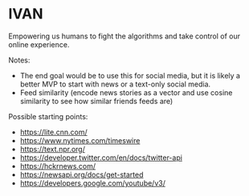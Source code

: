 # IVAN

Empowering us humans to fight the algorithms and take control of our online experience.

Notes:
* The end goal would be to use this for social media, but it is likely a better MVP to start with news or a text-only social media.
* Feed similarity (encode news stories as a vector and use cosine similarity to see how similar friends feeds are)

Possible starting points:
* https://lite.cnn.com/
* https://www.nytimes.com/timeswire
* https://text.npr.org/
* https://developer.twitter.com/en/docs/twitter-api
* https://hckrnews.com/
* https://newsapi.org/docs/get-started
* https://developers.google.com/youtube/v3/
